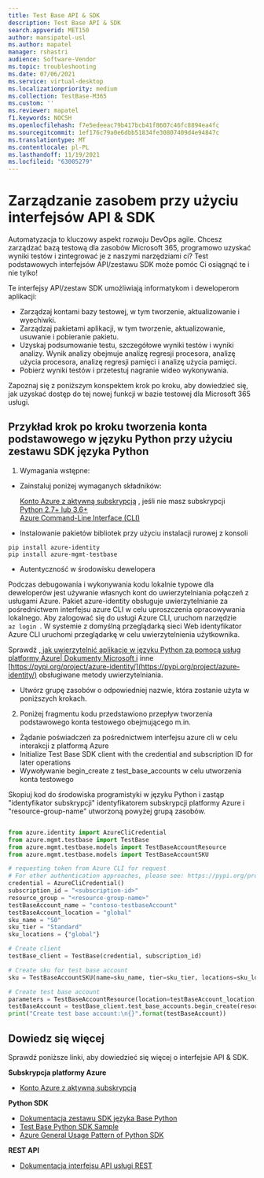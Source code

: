 ```yaml
---
title: Test Base API & SDK
description: Test Base API & SDK
search.appverid: MET150
author: mansipatel-usl
ms.author: mapatel
manager: rshastri
audience: Software-Vendor
ms.topic: troubleshooting
ms.date: 07/06/2021
ms.service: virtual-desktop
ms.localizationpriority: medium
ms.collection: TestBase-M365
ms.custom: ''
ms.reviewer: mapatel
f1.keywords: NOCSH
ms.openlocfilehash: f7e5edeeac79b417bcb41f8607c46fc8894ea4fc
ms.sourcegitcommit: 1ef176c79a0e6dbb51834fe30807409d4e94847c
ms.translationtype: MT
ms.contentlocale: pl-PL
ms.lasthandoff: 11/19/2021
ms.locfileid: "63005279"
---
```

# <a name="manage-your-resource-with-sdk--apis"></a>Zarządzanie zasobem przy użyciu interfejsów API & SDK
Automatyzacja to kluczowy aspekt rozwoju DevOps agile. Chcesz zarządzać bazą testową dla zasobów Microsoft 365, programowo uzyskać wyniki testów i zintegrować je z naszymi narzędziami ci? Test podstawowych interfejsów API/zestawu SDK może pomóc Ci osiągnąć te i nie tylko! 

Te interfejsy API/zestaw SDK umożliwiają informatykom i deweloperom aplikacji: 
- Zarządzaj kontami bazy testowej, w tym tworzenie, aktualizowanie i wyechiwki. 
- Zarządzaj pakietami aplikacji, w tym tworzenie, aktualizowanie, usuwanie i pobieranie pakietu. 
- Uzyskaj podsumowanie testu, szczegółowe wyniki testów i wyniki analizy. Wynik analizy obejmuje analizę regresji procesora, analizę użycia procesora, analizę regresji pamięci i analizę użycia pamięci. 
- Pobierz wyniki testów i przetestuj nagranie wideo wykonywania.  

Zapoznaj się z poniższym konspektem krok po kroku, aby dowiedzieć się, jak uzyskać dostęp do tej nowej funkcji w bazie testowej dla Microsoft 365 usługi.

## <a name="a-step-by-step-example-of-test-base-account-creation-by-using-python-sdk"></a>Przykład krok po kroku tworzenia konta podstawowego w języku Python przy użyciu zestawu SDK języka Python

1. Wymagania wstępne: 

- Zainstaluj poniżej wymaganych składników: 

    [Konto Azure z aktywną subskrypcją](https://azure.microsoft.com/free/?utm_source=campaign&utm_campaign=python-dev-center&mktingSource=environment-setup) , jeśli nie masz subskrypcji<br>
    [Python 2.7+ lub 3.6+](https://www.python.org/downloads)<br>
    [Azure Command-Line Interface (CLI)](/cli/azure/install-azure-cli) <br>

- Instalowanie pakietów bibliotek przy użyciu instalacji rurowej z konsoli 

```
pip install azure-identity 
pip install azure-mgmt-testbase
```

- Autentyczność w środowisku dewelopera 

Podczas debugowania i wykonywania kodu lokalnie typowe dla deweloperów jest używanie własnych kont do uwierzytelniania połączeń z usługami Azure. Pakiet azure-identity obsługuje uwierzytelnianie za pośrednictwem interfejsu azure CLI w celu uproszczenia opracowywania lokalnego. Aby zalogować się do usługi Azure CLI, uruchom narzędzie ```az login ```. W systemie z domyślną przeglądarką sieci Web identyfikator Azure CLI uruchomi przeglądarkę w celu uwierzytelnienia użytkownika. 

Sprawdź [, jak uwierzytelnić aplikacje w języku Python za pomocą usług platformy Azure| Dokumenty Microsoft i](/azure/developer/python/azure-sdk-authenticate)  inne [https://pypi.org/project/azure-identity/](https://pypi.org/project/azure-identity/) obsługiwane metody uwierzytelniania. 

 - Utwórz grupę zasobów o odpowiedniej nazwie, która zostanie użyta w poniższych krokach. 

2. Poniżej fragmentu kodu przedstawiono przepływ tworzenia podstawowego konta testowego obejmującego m.in. 

- Żądanie poświadczeń za pośrednictwem interfejsu azure cli w celu interakcji z platformą Azure 
- Initialize Test Base SDK client with the credential and subscription ID for later operations 
- Wywoływanie begin_create z test_base_accounts w celu utworzenia konta testowego 

Skopiuj kod do środowiska programistyki w języku Python i zastąp "identyfikator subskrypcji" identyfikatorem subskrypcji platformy Azure i "resource-group-name" utworzoną powyżej grupą zasobów. 

 
```python

from azure.identity import AzureCliCredential
from azure.mgmt.testbase import TestBase
from azure.mgmt.testbase.models import TestBaseAccountResource
from azure.mgmt.testbase.models import TestBaseAccountSKU

# requesting token from Azure CLI for request
# For other authentication approaches, please see: https://pypi.org/project/azure-identity/
credential = AzureCliCredential()
subscription_id = "<subscription-id>"
resource_group = "<resource-group-name>"
testBaseAccount_name = "contoso-testbaseAccount"
testBaseAccount_location = "global"
sku_name = "S0"
sku_tier = "Standard"
sku_locations = {"global"}

# Create client
testBase_client = TestBase(credential, subscription_id)

# Create sku for test base account
sku = TestBaseAccountSKU(name=sku_name, tier=sku_tier, locations=sku_locations)

# Create test base account
parameters = TestBaseAccountResource(location=testBaseAccount_location, sku=sku)
testBaseAccount = testBase_client.test_base_accounts.begin_create(resource_group, testBaseAccount_name, parameters).result()
print("Create test base account:\n{}".format(testBaseAccount))

```


## <a name="learn-more"></a>Dowiedz się więcej 

Sprawdź poniższe linki, aby dowiedzieć się więcej o interfejsie API & SDK. 

**Subskrypcja platformy Azure** 

- [Konto Azure z aktywną subskrypcją](https://azure.microsoft.com/free/?utm_source=campaign&utm_campaign=python-dev-center&mktingSource=environment-setup)

**Python SDK** 

- [Dokumentacja zestawu SDK języka Base Python](/python/api/overview/azure/mgmt-testbase-readme)
- [Test Base Python SDK Sample](https://aka.ms/testbase-sample-py)
- [Azure General Usage Pattern of Python SDK](/azure/developer/python/azure-sdk-overview#provision-and-manage-azure-resources-with-management-libraries)

**REST API**  

- [Dokumentacja interfejsu API usługi REST](https://aka.ms/testbase-api)  
